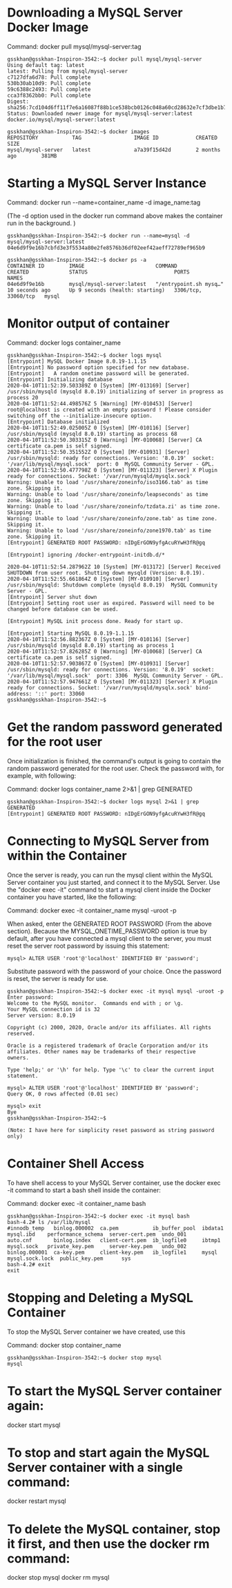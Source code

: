 Downloading a MySQL Server Docker Image
=======================================
Command: docker pull mysql/mysql-server:tag

    gsskhan@gsskhan-Inspiron-3542:~$ docker pull mysql/mysql-server
    Using default tag: latest
    latest: Pulling from mysql/mysql-server
    c7127dfa6d78: Pull complete 
    530b30ab10d9: Pull complete 
    59c6388c2493: Pull complete 
    cca3f8362bb0: Pull complete 
    Digest: sha256:7cd104d6ff11f7e6a16087f88b1ce538bcb0126c048a60cd28632e7cf3dbe1b7
    Status: Downloaded newer image for mysql/mysql-server:latest
    docker.io/mysql/mysql-server:latest

    gsskhan@gsskhan-Inspiron-3542:~$ docker images
    REPOSITORY           TAG                 IMAGE ID            CREATED             SIZE
    mysql/mysql-server   latest              a7a39f15d42d        2 months ago        381MB

Starting a MySQL Server Instance
================================
Command: docker run --name=container_name -d image_name:tag

(The -d option used in the docker run command above makes the container run in the background. )

    gsskhan@gsskhan-Inspiron-3542:~$ docker run --name=mysql -d mysql/mysql-server:latest
    04e6d9f9e16b7cbfd3e3f5534a80e2fe8576b36df02eef42aeff72789ef965b9

    gsskhan@gsskhan-Inspiron-3542:~$ docker ps -a
    CONTAINER ID        IMAGE                       COMMAND                  CREATED             STATUS                            PORTS                 NAMES
    04e6d9f9e16b        mysql/mysql-server:latest   "/entrypoint.sh mysq…"   10 seconds ago      Up 9 seconds (health: starting)   3306/tcp, 33060/tcp   mysql

Monitor output of container
===========================
Command: docker logs container_name

    gsskhan@gsskhan-Inspiron-3542:~$ docker logs mysql
    [Entrypoint] MySQL Docker Image 8.0.19-1.1.15
    [Entrypoint] No password option specified for new database.
    [Entrypoint]   A random onetime password will be generated.
    [Entrypoint] Initializing database
    2020-04-10T11:52:39.503389Z 0 [System] [MY-013169] [Server] /usr/sbin/mysqld (mysqld 8.0.19) initializing of server in progress as process 20
    2020-04-10T11:52:44.498576Z 5 [Warning] [MY-010453] [Server] root@localhost is created with an empty password ! Please consider switching off the --initialize-insecure option.
    [Entrypoint] Database initialized
    2020-04-10T11:52:49.025005Z 0 [System] [MY-010116] [Server] /usr/sbin/mysqld (mysqld 8.0.19) starting as process 68
    2020-04-10T11:52:50.303315Z 0 [Warning] [MY-010068] [Server] CA certificate ca.pem is self signed.
    2020-04-10T11:52:50.351552Z 0 [System] [MY-010931] [Server] /usr/sbin/mysqld: ready for connections. Version: '8.0.19'  socket: '/var/lib/mysql/mysql.sock'  port: 0  MySQL Community Server - GPL.
    2020-04-10T11:52:50.477798Z 0 [System] [MY-011323] [Server] X Plugin ready for connections. Socket: '/var/run/mysqld/mysqlx.sock'
    Warning: Unable to load '/usr/share/zoneinfo/iso3166.tab' as time zone. Skipping it.
    Warning: Unable to load '/usr/share/zoneinfo/leapseconds' as time zone. Skipping it.
    Warning: Unable to load '/usr/share/zoneinfo/tzdata.zi' as time zone. Skipping it.
    Warning: Unable to load '/usr/share/zoneinfo/zone.tab' as time zone. Skipping it.
    Warning: Unable to load '/usr/share/zoneinfo/zone1970.tab' as time zone. Skipping it.
    [Entrypoint] GENERATED ROOT PASSWORD: nIDgErGON9yfgAcuRYwH3fR@gq

    [Entrypoint] ignoring /docker-entrypoint-initdb.d/*

    2020-04-10T11:52:54.287962Z 10 [System] [MY-013172] [Server] Received SHUTDOWN from user root. Shutting down mysqld (Version: 8.0.19).
    2020-04-10T11:52:55.661864Z 0 [System] [MY-010910] [Server] /usr/sbin/mysqld: Shutdown complete (mysqld 8.0.19)  MySQL Community Server - GPL.
    [Entrypoint] Server shut down
    [Entrypoint] Setting root user as expired. Password will need to be changed before database can be used.

    [Entrypoint] MySQL init process done. Ready for start up.

    [Entrypoint] Starting MySQL 8.0.19-1.1.15
    2020-04-10T11:52:56.882367Z 0 [System] [MY-010116] [Server] /usr/sbin/mysqld (mysqld 8.0.19) starting as process 1
    2020-04-10T11:52:57.826285Z 0 [Warning] [MY-010068] [Server] CA certificate ca.pem is self signed.
    2020-04-10T11:52:57.903867Z 0 [System] [MY-010931] [Server] /usr/sbin/mysqld: ready for connections. Version: '8.0.19'  socket: '/var/lib/mysql/mysql.sock'  port: 3306  MySQL Community Server - GPL.
    2020-04-10T11:52:57.947661Z 0 [System] [MY-011323] [Server] X Plugin ready for connections. Socket: '/var/run/mysqld/mysqlx.sock' bind-address: '::' port: 33060
    gsskhan@gsskhan-Inspiron-3542:~$ 

Get the random password generated for the root user
===================================================
Once initialization is finished, the command's output is going to contain the random password generated for the root user. 
Check the password with, for example, with following: 

Command: docker logs container_name 2>&1 | grep GENERATED

    gsskhan@gsskhan-Inspiron-3542:~$ docker logs mysql 2>&1 | grep GENERATED
    [Entrypoint] GENERATED ROOT PASSWORD: nIDgErGON9yfgAcuRYwH3fR@gq

Connecting to MySQL Server from within the Container
====================================================
Once the server is ready, you can run the mysql client within the MySQL Server container you just started, and connect it to the MySQL Server. 
Use the "docker exec -it" command to start a mysql client inside the Docker container you have started, like the following:

Command: docker exec -it container_name mysql -uroot -p

When asked, enter the GENERATED ROOT PASSWORD (From the above section). 
Because the MYSQL_ONETIME_PASSWORD option is true by default, after you have connected a mysql client to the server, 
you must reset the server root password by issuing this statement:

    mysql> ALTER USER 'root'@'localhost' IDENTIFIED BY 'password';

Substitute password with the password of your choice. Once the password is reset, the server is ready for use.

    gsskhan@gsskhan-Inspiron-3542:~$ docker exec -it mysql mysql -uroot -p
    Enter password: 
    Welcome to the MySQL monitor.  Commands end with ; or \g.
    Your MySQL connection id is 32
    Server version: 8.0.19

    Copyright (c) 2000, 2020, Oracle and/or its affiliates. All rights reserved.

    Oracle is a registered trademark of Oracle Corporation and/or its
    affiliates. Other names may be trademarks of their respective
    owners.

    Type 'help;' or '\h' for help. Type '\c' to clear the current input statement.

    mysql> ALTER USER 'root'@'localhost' IDENTIFIED BY 'password';
    Query OK, 0 rows affected (0.01 sec)

    mysql> exit
    Bye
    gsskhan@gsskhan-Inspiron-3542:~$ 

    (Note: I have here for simplicity reset password as string password only)

Container Shell Access
======================
To have shell access to your MySQL Server container, use the docker exec -it command to start a bash shell inside the container:

Command: docker exec -it container_name bash 

    gsskhan@gsskhan-Inspiron-3542:~$ docker exec -it mysql bash
    bash-4.2# ls /var/lib/mysql
    #innodb_temp   binlog.000002  ca.pem	       ib_buffer_pool  ibdata1	mysql.ibd	 performance_schema  server-cert.pem  undo_001
    auto.cnf       binlog.index   client-cert.pem  ib_logfile0     ibtmp1	mysql.sock	 private_key.pem     server-key.pem   undo_002
    binlog.000001  ca-key.pem     client-key.pem   ib_logfile1     mysql	mysql.sock.lock  public_key.pem      sys
    bash-4.2# exit
    exit


Stopping and Deleting a MySQL Container
=======================================
To stop the MySQL Server container we have created, use this 

Command: docker stop container_name

    gsskhan@gsskhan-Inspiron-3542:~$ docker stop mysql
    mysql

To start the MySQL Server container again:
==========================================
docker start mysql

To stop and start again the MySQL Server container with a single command:
========================================================================
docker restart mysql

To delete the MySQL container, stop it first, and then use the docker rm command:
=================================================================================
docker stop mysql
docker rm mysql